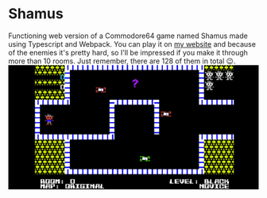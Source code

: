 # Shamus
Functioning web version of a Commodore64 game named Shamus made using Typescript and Webpack. You can play it on [my website](http://bwalczyk.ct8.pl/shamus) and because of the enemies it's pretty hard, so I'll be impressed if you make it through more than 10 rooms. Just remember, there are 128 of them in total 😉.
![Game screen - first room](screen.png)